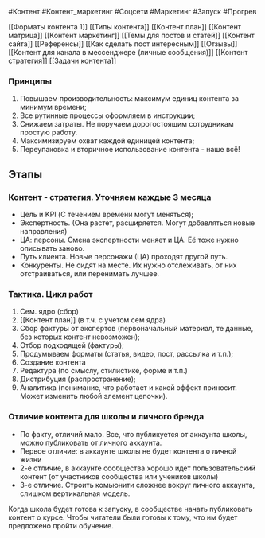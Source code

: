 #Контент #Контент_маркетинг  #Соцсети #Маркетинг #Запуск #Прогрев 

[[Форматы контента 1]]
[[Типы контента]]
[[Контент план]]
[[Контент матрица]]
[[Контент маркетинг]]
[[Темы для постов и статей]]
[[Контент сайта]]
[[Референсы]]
[[Как сделать пост интересным]]
[[Отзывы]]
[[Контент для канала в мессенджере (личные сообщения)]]
[[Контент стратегия]]
[[Задачи контента]]

### Принципы
1. Повышаем производительность: максимум единиц контента за минимум времени;
2. Все рутинные процессы оформляем в инструкции;
3. Снижаем затраты. Не поручаем дорогостоящим сотрудникам простую работу.
4. Максимизируем охват каждой единицей контента;
5. Переупаковка и вторичное использование контента - наше всё!

## Этапы
### Контент - стратегия. Уточняем каждые 3 месяца
- Цель и KPI (С течением времени могут меняться);
- Экспертность. (Она растет, расширяется. Могут добавляться новые направления)
- ЦА: персоны. Смена экспертности меняет и ЦА. Её тоже нужно описывать заново.
- Путь клиента. Новые персонажи (ЦА) проходят другой путь.
- Конкуренты. Не сидят на месте. Их нужно отслеживать, от них отстраиваться, или перенимать лучшее. 

### Тактика. Цикл работ
1. Сем. ядро (сбор)
2. [[Контент план]] (в т.ч. с учетом сем ядра)
3. Сбор фактуры от экспертов (первоначальный материал, те данные, без которых контент невозможен);
4. Отбор подходящей (фактуры);
5. Продумываем форматы (статья, видео, пост, рассылка и т.п.);
6. Создание контента
7. Редактура (по смыслу, стилистике, форме и т.п.)
8. Дистрибуция (распространение);
9. Аналитика (понимание, что работает и какой эффект приносит. Может изменить любой элемент цепочки).

### Отличие контента для школы и личного бренда
- По факту, отличий мало. Все, что публикуется от аккаунта школы, можно публиковать от личного аккаунта.
- Первое отличие: в аккаунте школы не будет контента о личной жизни
- 2-е отличие, в аккаунте сообщества хорошо идет пользовательский контент (от участников сообщества или учеников школы)
- 3-е отличие. Строить комьюнити сложнее вокруг личного аккаунта, слишком вертикальная модель.

Когда школа будет готова к запуску, в сообществе начать публиковать контент о курсе. Чтобы читатели были готовы к тому, что им будет предложено пройти обучение.